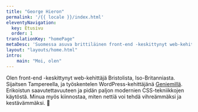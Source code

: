 ```yaml
---
title: "George Hieron"
permalink: '/{{ locale }}/index.html'
eleventyNavigation:
  key: Etusivu
  order: 1
translationKey: "homePage"
metaDesc: 'Suomessa asuva brittiläinen front-end -keskittynyt web-kehittäjä'
layout: "layouts/home.html"
intro:
    main: "Moi, olen"
---
```


Olen front-end -keskittynyt web-kehittäjä Bristolista, Iso-Britanniasta. Sijaitsen Tampereella, ja työskentelen WordPress-kehittäjänä <a href="https://www.geniem.fi/" data-hover-img="/images/geniem-genie.webp">Geniemillä</a>. Erikoistun saavutettavuuteen ja pidän paljon modernien CSS-tekniikkojen käytöstä. Minua myös kiinnostaa, miten nettiä voi tehdä vihreämmäksi ja kestävämmäksi. 🌲
